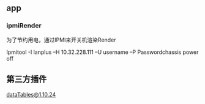 
## app

### ipmiRender
为了节约用电，通过IPMI来开关机渲染Render

Ipmitool  -I lanplus –H 10.32.228.111 –U username –P Passwordchassis power off

## 第三方插件
dataTables@1.10.24


